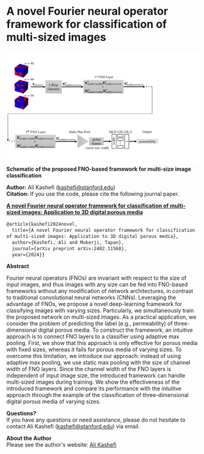 # A novel Fourier neural operator framework for classification of multi-sized images
![pic](./Fig1_V2.png) <br>
**Schematic of the proposed FNO-based framework for multi-size image classification** <be>


**Author:** Ali Kashefi (kashefi@stanford.edu)<br>
**Citation:** If you use the code, please cite the following journal paper. <br>

**[A novel Fourier neural operator framework for classification of multi-sized images: Application to 3D digital porous media](https://arxiv.org/abs/2402.11568)**

    @article{kashefi2024novel,
      title={A novel Fourier neural operator framework for classification of multi-sized images: Application to 3D digital porous media},
      author={Kashefi, Ali and Mukerji, Tapan},
      journal={arXiv preprint arXiv:2402.11568},
      year={2024}}

**Abstract** <be>

Fourier neural operators (FNOs) are invariant with respect to the size of input images, and thus images with any size can be fed into FNO-based frameworks without any modification of network architectures, in contrast to traditional convolutional neural networks (CNNs). Leveraging the advantage of FNOs, we propose a novel deep-learning framework for classifying images with varying sizes. Particularly, we simultaneously train the proposed network on multi-sized images. As a practical application, we consider the problem of predicting the label (e.g., permeability) of three-dimensional digital porous media. To construct the framework, an intuitive approach is to connect FNO layers to a classifier using adaptive max pooling. First, we show that this approach is only effective for porous media with fixed sizes, whereas it fails for porous media of varying sizes. To overcome this limitation, we introduce our approach: instead of using adaptive max pooling, we use static max pooling with the size of channel width of FNO layers. Since the channel width of the FNO layers is independent of input image size, the introduced framework can handle multi-sized images during training. We show the effectiveness of the introduced framework and compare its performance with the intuitive approach through the example of the classification of three-dimensional digital porous media of varying sizes.

**Questions?** <br>
If you have any questions or need assistance, please do not hesitate to contact Ali Kashefi (kashefi@stanford.edu) via email.

**About the Author** <br>
Please see the author's website: [Ali Kashefi](https://web.stanford.edu/~kashefi/) 
